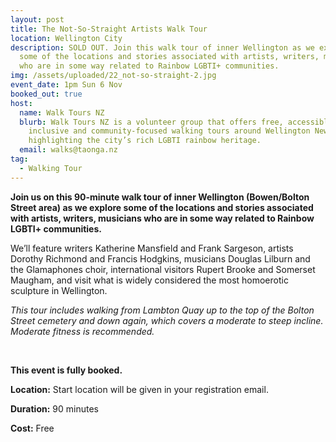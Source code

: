 ```yaml
---
layout: post
title: The Not-So-Straight Artists Walk Tour
location: Wellington City
description: SOLD OUT. Join this walk tour of inner Wellington as we explore
  some of the locations and stories associated with artists, writers, musicians
  who are in some way related to Rainbow LGBTI+ communities.
img: /assets/uploaded/22_not-so-straight-2.jpg
event_date: 1pm Sun 6 Nov
booked_out: true
host:
  name: Walk Tours NZ
  blurb: Walk Tours NZ is a volunteer group that offers free, accessible,
    inclusive and community-focused walking tours around Wellington New Zealand
    highlighting the city’s rich LGBTI rainbow heritage.
  email: walks@taonga.nz
tag:
  - Walking Tour
---
```

**Join us on this 90-minute walk tour of inner Wellington (Bowen/Bolton Street area) as we explore some of the locations and stories associated with artists, writers, musicians who are in some way related to Rainbow LGBTI+ communities.**

We’ll feature writers Katherine Mansfield and Frank Sargeson, artists Dorothy Richmond and Francis Hodgkins, musicians Douglas Lilburn and the Glamaphones choir, international visitors Rupert Brooke and Somerset Maugham, and visit what is widely considered the most homoerotic sculpture in Wellington.

*This tour includes walking from Lambton Quay up to the top of the Bolton Street cemetery and down again, which covers a moderate to steep incline. Moderate fitness is recommended.*

<br>

**This event is fully booked.**

<a style="display: none;" href="https://taonga.nz/walktours/" class="button">Book the tour</a>

**Location:** Start location will be given in your registration email.

**Duration:** 90 minutes

**Cost:** Free